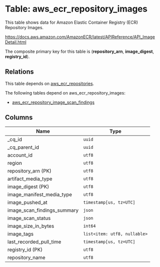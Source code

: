 # Table: aws_ecr_repository_images

This table shows data for Amazon Elastic Container Registry (ECR) Repository Images.

https://docs.aws.amazon.com/AmazonECR/latest/APIReference/API_ImageDetail.html

The composite primary key for this table is (**repository_arn**, **image_digest**, **registry_id**).

## Relations

This table depends on [aws_ecr_repositories](aws_ecr_repositories.md).

The following tables depend on aws_ecr_repository_images:
  - [aws_ecr_repository_image_scan_findings](aws_ecr_repository_image_scan_findings.md)

## Columns

| Name          | Type          |
| ------------- | ------------- |
|_cq_id|`uuid`|
|_cq_parent_id|`uuid`|
|account_id|`utf8`|
|region|`utf8`|
|repository_arn (PK)|`utf8`|
|artifact_media_type|`utf8`|
|image_digest (PK)|`utf8`|
|image_manifest_media_type|`utf8`|
|image_pushed_at|`timestamp[us, tz=UTC]`|
|image_scan_findings_summary|`json`|
|image_scan_status|`json`|
|image_size_in_bytes|`int64`|
|image_tags|`list<item: utf8, nullable>`|
|last_recorded_pull_time|`timestamp[us, tz=UTC]`|
|registry_id (PK)|`utf8`|
|repository_name|`utf8`|